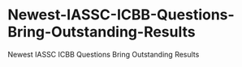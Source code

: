 # Newest-IASSC-ICBB-Questions-Bring-Outstanding-Results
Newest IASSC ICBB Questions Bring Outstanding Results
